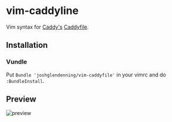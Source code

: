 # vim-caddyline

Vim syntax for [Caddy's](https://caddyserver.com/) [Caddyfile](https://caddyserver.com/docs/caddyfile).

## Installation
### Vundle
Put `Bundle 'joshglendenning/vim-caddyfile'` in your vimrc and do `:BundleInstall`.

## Preview
![preview](https://raw.githubusercontent.com/joshglendenning/vim-caddyfile/master/images/caddyfile-preview.png)
